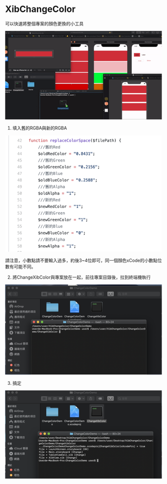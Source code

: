 # XibChangeColor

可以快速將整個專案的顏色更換的小工具

![image](https://github.com/Aiur3908/XibChangeColor/blob/master/ReadmeImage/Demo.gif)

1. 填入舊的RGBA與新的RGBA

![image](https://github.com/Aiur3908/XibChangeColor/blob/master/ReadmeImage/1.png)

請注意，小數點請不要輸入過多，約後3~4位即可，同一個顏色xCode的小數點位數有可能不同。

2. 將ChangeXibColor與專案放在一起，前往專案目錄後，拉到終端機執行

![image](https://github.com/Aiur3908/XibChangeColor/blob/master/ReadmeImage/2.png)

3. 搞定

![image](https://github.com/Aiur3908/XibChangeColor/blob/master/ReadmeImage/3.png)
